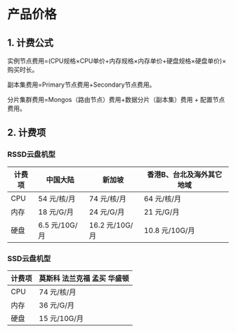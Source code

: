 # 产品价格

## 1. 计费公式

实例节点费用=(CPU规格×CPU单价+内存规格×内存单价+硬盘规格×硬盘单价)×购买时长。

副本集费用=Primary节点费用+Secondary节点费用。

分片集群费用=Mongos（路由节点）费用+数据分片（副本集）费用 + 配置节点费用。

## 2. 计费项

### RSSD云盘机型

| 计费项    | 中国大陆 |  新加坡 | 香港B、台北及海外其它地域 |
| ------- | --------- | --------- | --------- | 
| CPU     | 54 元/核/月  | 74 元/核/月   | 64 元/核/月   | 
| 内存     | 18 元/G/月   | 24 元/G/月   |21 元/G/月    | 
| 硬盘     | 6.5 元/10G/月 | 16.2 元/10G/月  |10.8 元/10G/月   | 

### SSD云盘机型

| 计费项    | 莫斯科 法兰克福 孟买 华盛顿 |
| ------- | --------- | 
| CPU     | 74 元/核/月  | 
| 内存     | 36 元/G/月 | 
| 硬盘     | 15 元/10G/月 | 



